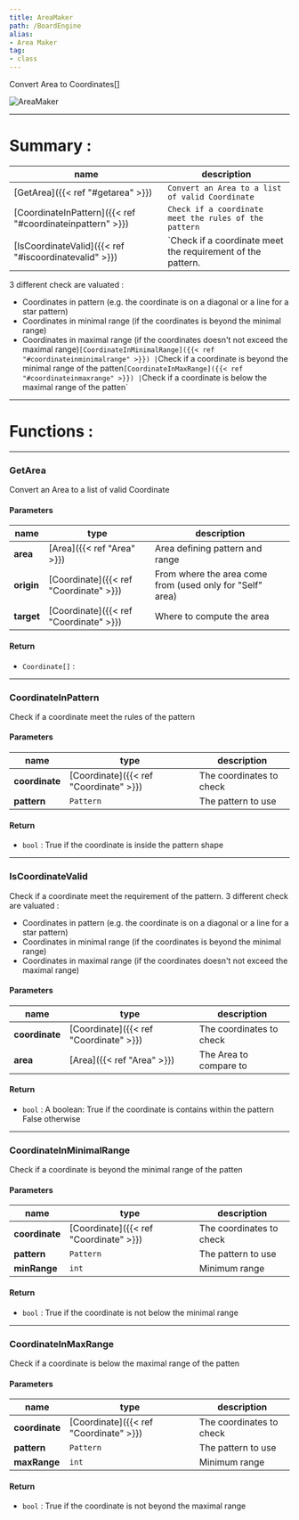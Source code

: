 ```yaml
---
title: AreaMaker
path: /BoardEngine
alias: 
- Area Maker
tag: 
- class
---
```

Convert Area to Coordinates[]  

![AreaMaker](AreaMaker.svg "AreaMaker")

---
# Summary :
name|description
----|----
[GetArea]({{< ref "#getarea" >}}) | `Convert an Area to a list of valid Coordinate`
[CoordinateInPattern]({{< ref "#coordinateinpattern" >}}) | `Check if a coordinate meet the rules of the pattern`
[IsCoordinateValid]({{< ref "#iscoordinatevalid" >}}) | `Check if a coordinate meet the requirement of the pattern.
3 different check are valuated :
- Coordinates in pattern (e.g. the coordinate is on a diagonal or a line for a star pattern)
- Coordinates in minimal range (if the coordinates is beyond the minimal range)
- Coordinates in maximal range (if the coordinates doesn't not exceed the maximal range)`
[CoordinateInMinimalRange]({{< ref "#coordinateinminimalrange" >}}) | `Check if a coordinate is beyond the minimal range of the patten`
[CoordinateInMaxRange]({{< ref "#coordinateinmaxrange" >}}) | `Check if a coordinate is below the maximal range of the patten`

---
# Functions :

---
### GetArea
Convert an Area to a list of valid Coordinate

#### Parameters
name|type|description
-----|-----|-----
**area**|[Area]({{< ref "Area" >}})|Area defining pattern and range
**origin**|[Coordinate]({{< ref "Coordinate" >}})|From where the area come from (used only for "Self" area)
**target**|[Coordinate]({{< ref "Coordinate" >}})|Where to compute the area

#### Return
- `Coordinate[]` : 

---
### CoordinateInPattern
Check if a coordinate meet the rules of the pattern

#### Parameters
name|type|description
-----|-----|-----
**coordinate**|[Coordinate]({{< ref "Coordinate" >}})|The coordinates to check
**pattern**|`Pattern`|The pattern to use

#### Return
- `bool` : True if the coordinate is inside the pattern shape

---
### IsCoordinateValid
Check if a coordinate meet the requirement of the pattern.
3 different check are valuated :
- Coordinates in pattern (e.g. the coordinate is on a diagonal or a line for a star pattern)
- Coordinates in minimal range (if the coordinates is beyond the minimal range)
- Coordinates in maximal range (if the coordinates doesn't not exceed the maximal range)

#### Parameters
name|type|description
-----|-----|-----
**coordinate**|[Coordinate]({{< ref "Coordinate" >}})|The coordinates to check
**area**|[Area]({{< ref "Area" >}})|The Area to compare to

#### Return
- `bool` : A boolean:
True if the coordinate is contains within the pattern
False otherwise


---
### CoordinateInMinimalRange
Check if a coordinate is beyond the minimal range of the patten

#### Parameters
name|type|description
-----|-----|-----
**coordinate**|[Coordinate]({{< ref "Coordinate" >}})|The coordinates to check
**pattern**|`Pattern`|The pattern to use
**minRange**|`int`|Minimum range

#### Return
- `bool` : True if the coordinate is not below the minimal range

---
### CoordinateInMaxRange
Check if a coordinate is below the maximal range of the patten

#### Parameters
name|type|description
-----|-----|-----
**coordinate**|[Coordinate]({{< ref "Coordinate" >}})|The coordinates to check
**pattern**|`Pattern`|The pattern to use
**maxRange**|`int`|Minimum range

#### Return
- `bool` : True if the coordinate is not beyond the maximal range
